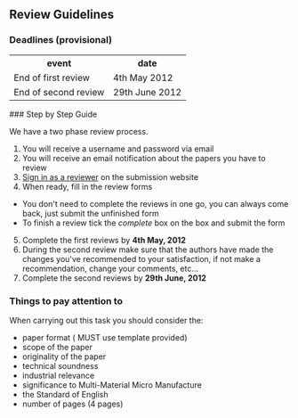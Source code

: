 ## Review Guidelines

### Deadlines (provisional)


<table class="info" style="width:100%;">
<tr><th>event</th><th>date</th></tr>
<tr class="dark  current"><td>End of first review</td><td>4th May 2012</td></tr> 
<tr class="dark"><td>End of second review</td><td>29th June 2012</td></tr> 
</table>
<!--break-->
### Step by Step Guide


We have a two phase review process. 

1. You will receive a username and password via email
2. You will receive an email notification about the papers you have to review
3. [Sign in as a reviewer](http://conference.4m-association.org/review/signin.php) on the submission website
4. When ready, fill in the review forms
 * You don't need to complete the reviews in one go, you can always come back, just submit the unfinished form
 * To finish a review tick the *complete* box on the box and submit the form
5. Complete the first reviews by **4th May, 2012** 
6. During the second review make sure that the authors have made the changes you've recommended to your satisfaction, if not make a recommendation, change your comments, etc...
7. Complete the second reviews by **29th June, 2012**

### Things to pay attention to


When carrying out this task you should consider the:

* paper format ( MUST use template provided)
* scope of the paper
* originality of the paper
* technical soundness
* industrial relevance
* significance to Multi-Material Micro Manufacture
* the Standard of English
* number of pages (4 pages)